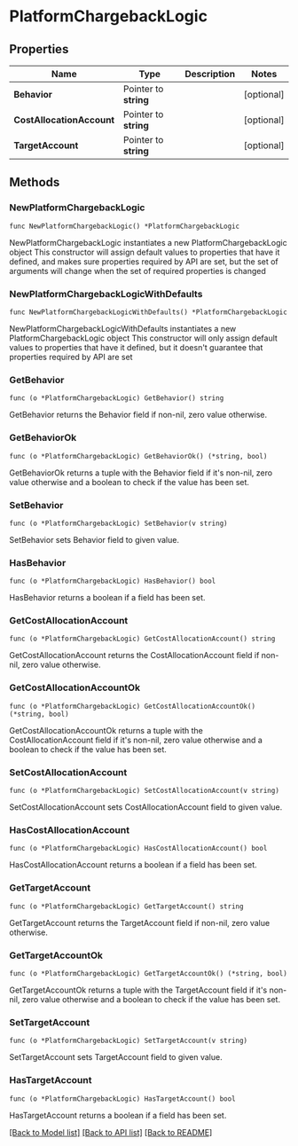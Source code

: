 # PlatformChargebackLogic

## Properties

Name | Type | Description | Notes
------------ | ------------- | ------------- | -------------
**Behavior** | Pointer to **string** |  | [optional] 
**CostAllocationAccount** | Pointer to **string** |  | [optional] 
**TargetAccount** | Pointer to **string** |  | [optional] 

## Methods

### NewPlatformChargebackLogic

`func NewPlatformChargebackLogic() *PlatformChargebackLogic`

NewPlatformChargebackLogic instantiates a new PlatformChargebackLogic object
This constructor will assign default values to properties that have it defined,
and makes sure properties required by API are set, but the set of arguments
will change when the set of required properties is changed

### NewPlatformChargebackLogicWithDefaults

`func NewPlatformChargebackLogicWithDefaults() *PlatformChargebackLogic`

NewPlatformChargebackLogicWithDefaults instantiates a new PlatformChargebackLogic object
This constructor will only assign default values to properties that have it defined,
but it doesn't guarantee that properties required by API are set

### GetBehavior

`func (o *PlatformChargebackLogic) GetBehavior() string`

GetBehavior returns the Behavior field if non-nil, zero value otherwise.

### GetBehaviorOk

`func (o *PlatformChargebackLogic) GetBehaviorOk() (*string, bool)`

GetBehaviorOk returns a tuple with the Behavior field if it's non-nil, zero value otherwise
and a boolean to check if the value has been set.

### SetBehavior

`func (o *PlatformChargebackLogic) SetBehavior(v string)`

SetBehavior sets Behavior field to given value.

### HasBehavior

`func (o *PlatformChargebackLogic) HasBehavior() bool`

HasBehavior returns a boolean if a field has been set.

### GetCostAllocationAccount

`func (o *PlatformChargebackLogic) GetCostAllocationAccount() string`

GetCostAllocationAccount returns the CostAllocationAccount field if non-nil, zero value otherwise.

### GetCostAllocationAccountOk

`func (o *PlatformChargebackLogic) GetCostAllocationAccountOk() (*string, bool)`

GetCostAllocationAccountOk returns a tuple with the CostAllocationAccount field if it's non-nil, zero value otherwise
and a boolean to check if the value has been set.

### SetCostAllocationAccount

`func (o *PlatformChargebackLogic) SetCostAllocationAccount(v string)`

SetCostAllocationAccount sets CostAllocationAccount field to given value.

### HasCostAllocationAccount

`func (o *PlatformChargebackLogic) HasCostAllocationAccount() bool`

HasCostAllocationAccount returns a boolean if a field has been set.

### GetTargetAccount

`func (o *PlatformChargebackLogic) GetTargetAccount() string`

GetTargetAccount returns the TargetAccount field if non-nil, zero value otherwise.

### GetTargetAccountOk

`func (o *PlatformChargebackLogic) GetTargetAccountOk() (*string, bool)`

GetTargetAccountOk returns a tuple with the TargetAccount field if it's non-nil, zero value otherwise
and a boolean to check if the value has been set.

### SetTargetAccount

`func (o *PlatformChargebackLogic) SetTargetAccount(v string)`

SetTargetAccount sets TargetAccount field to given value.

### HasTargetAccount

`func (o *PlatformChargebackLogic) HasTargetAccount() bool`

HasTargetAccount returns a boolean if a field has been set.


[[Back to Model list]](../README.md#documentation-for-models) [[Back to API list]](../README.md#documentation-for-api-endpoints) [[Back to README]](../README.md)


